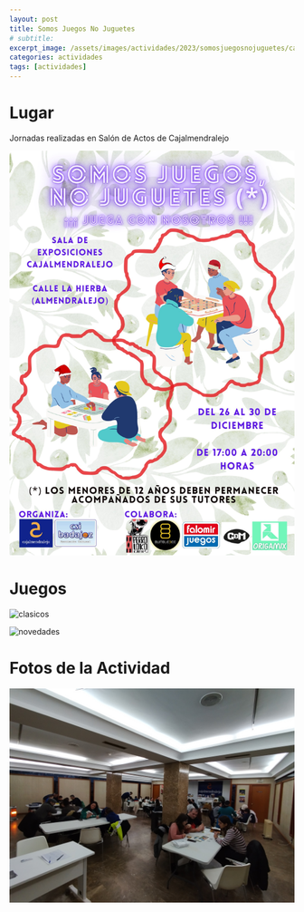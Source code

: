 ```yaml
---
layout: post
title: Somos Juegos No Juguetes
# subtitle: 
excerpt_image: /assets/images/actividades/2023/somosjuegosnojuguetes/cartel.jpg
categories: actividades
tags: [actividades]
---
```


# Lugar

Jornadas realizadas en Salón de Actos de Cajalmendralejo

![banner](/assets/images/actividades/2023/somosjuegosnojuguetes/cartel.jpg)

# Juegos

![clasicos](/assets/images/actividades/2023/somosjuegosnojuguetes/clasicos.png)

![novedades](/assets/images/actividades/2023/somosjuegosnojuguetes/novedades.png)

# Fotos de la Actividad

![panoramica2](/assets/images/actividades/2023/somosjuegosnojuguetes/panoramica2.jpg)
